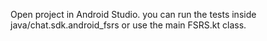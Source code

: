 Open project in Android Studio. you can run the tests inside java/chat.sdk.android_fsrs or use the main FSRS.kt class. 
